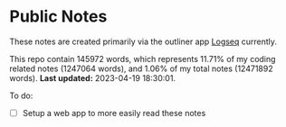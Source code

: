 # Public Notes

These notes are created primarily via the outliner app [Logseq](https://github.com/logseq/logseq) currently.

This repo contain 145972 words, which represents 11.71% of my coding related notes (1247064 words), and 1.06% of my total notes (12471892 words). **Last updated:** 2023-04-19 18:30:01. 

To do:

- [ ] Setup a web app to more easily read these notes
